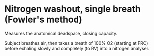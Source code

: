 # Nitrogen washout, single breath (Fowler's method)

Measures the anatomical deadspace, closing capacity.

Subject breathes air, then takes a breath of 100% O2 (starting at FRC)
before exhaling slowly and completely (to RV) into a nitrogen analyser.
